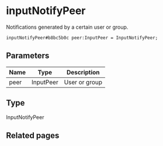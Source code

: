 # inputNotifyPeer
Notifications generated by a certain user or group.

```
inputNotifyPeer#b8bc5b0c peer:InputPeer = InputNotifyPeer;
```

## Parameters
| Name | Type | Description |
| ---- | :----: | ----------- |
| peer | InputPeer | User or group |


## Type
InputNotifyPeer

## Related pages
